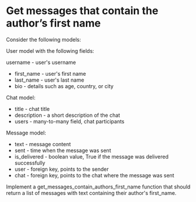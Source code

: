 # Get messages that contain the author’s first name

Consider the following models:

User model with the following fields:

username - user's username

- first_name - user's first name
- last_name - user's last name
- bio - details such as age, country, or city

Chat model:

- title - chat title
- description - a short description of the chat
- users - many-to-many field, chat participants

Message model:

- text - message content
- sent - time when the message was sent
- is_delivered - boolean value, True if the message was delivered successfully
- user - foreign key, points to the sender
- chat - foreign key, points to the chat where the message was sent

Implement a get_messages_contain_authors_first_name function that should return a list of messages with text containing their author's first_name.
